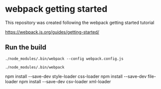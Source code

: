 # webpack getting started

This repository was created following the webpack getting started tutorial

https://webpack.js.org/guides/getting-started/


## Run the build

```
./node_modules/.bin/webpack --config webpack.config.js
```


```
./node_modules/.bin/webpack 
```

npm install --save-dev style-loader css-loader
npm install --save-dev file-loader
npm install --save-dev csv-loader xml-loader
